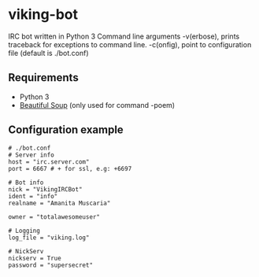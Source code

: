 # viking-bot
IRC bot written in Python 3
Command line arguments -v(erbose), prints traceback for exceptions to command line. -c(onfig), point to configuration file (default is ./bot.conf)

## Requirements
* Python 3
* [Beautiful Soup](http://www.crummy.com/software/BeautifulSoup/) (only used for command -poem)

## Configuration example
    # ./bot.conf
    # Server info 
    host = "irc.server.com"
    port = 6667 # + for ssl, e.g: +6697
    
    # Bot info
    nick = "VikingIRCBot"
    ident = "info"
    realname = "Amanita Muscaria"
    
    owner = "totalawesomeuser"

    # Logging
    log_file = "viking.log"
    
    # NickServ
    nickserv = True
    password = "supersecret"
